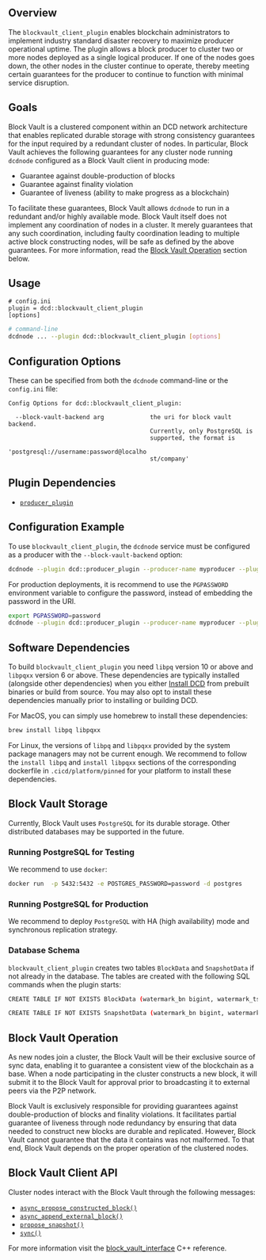
## Overview

The `blockvault_client_plugin` enables blockchain administrators to implement industry standard disaster recovery to maximize producer operational uptime. The plugin allows a block producer to cluster two or more nodes deployed as a single logical producer. If one of the nodes goes down, the other nodes in the cluster continue to operate, thereby meeting certain guarantees for the producer to continue to function with minimal service disruption.

## Goals

Block Vault is a clustered component within an DCD network architecture that enables replicated durable storage with strong consistency guarantees for the input required by a redundant cluster of nodes. In particular, Block Vault achieves the following guarantees for any cluster node running `dcdnode` configured as a Block Vault client in producing mode:

* Guarantee against double-production of blocks
* Guarantee against finality violation
* Guarantee of liveness (ability to make progress as a blockchain)

To facilitate these guarantees, Block Vault allows `dcdnode` to run in a redundant and/or highly available mode. Block Vault itself does not implement any coordination of nodes in a cluster. It merely guarantees that any such coordination, including faulty coordination leading to multiple active block constructing nodes, will be safe as defined by the above guarantees. For more information, read the [Block Vault Operation](#block-vault-operation) section below.

## Usage

```console
# config.ini
plugin = dcd::blockvault_client_plugin
[options]
```
```sh
# command-line
dcdnode ... --plugin dcd::blockvault_client_plugin [options]
```

## Configuration Options

These can be specified from both the `dcdnode` command-line or the `config.ini` file:

```console
Config Options for dcd::blockvault_client_plugin:

  --block-vault-backend arg             the uri for block vault backend. 
                                        Currently, only PostgreSQL is 
                                        supported, the format is 
                                        'postgresql://username:password@localho
                                        st/company'
```

## Plugin Dependencies

* [`producer_plugin`](../producer_plugin/index.md)

## Configuration Example

To use `blockvault_client_plugin`, the `dcdnode` service must be configured as a producer with the `--block-vault-backend` option:

```sh
dcdnode --plugin dcd::producer_plugin --producer-name myproducer --plugin dcd::blockvault_client_plugin --block-vault-backend postgresql://user:password@mycompany.com
```

For production deployments, it is recommend to use the `PGPASSWORD` environment variable to configure the password, instead of embedding the password in the URI.

```sh
export PGPASSWORD=password
dcdnode --plugin dcd::producer_plugin --producer-name myproducer --plugin dcd::blockvault_client_plugin --block-vault-backend postgresql://user@mycompany.com
```

## Software Dependencies

To build `blockvault_client_plugin` you need `libpq` version 10 or above and `libpqxx` version 6 or above. These dependencies are typically installed (alongside other dependencies) when you either [Install DCD](../../../00_install/index.md) from prebuilt binaries or build from source. You may also opt to install these dependencies manually prior to installing or building DCD.

For MacOS, you can simply use homebrew to install these dependencies:

```sh
brew install libpq libpqxx
```

For Linux, the versions of `libpq` and `libpqxx` provided by the system package managers may not be current enough. We recommend to follow the `install libpq` and `install libpqxx` sections of the corresponding dockerfile in `.cicd/platform/pinned` for your platform to install these dependencies.

## Block Vault Storage

Currently, Block Vault uses `PostgreSQL` for its durable storage. Other distributed databases may be supported in the future.

### Running PostgreSQL for Testing

We recommend to use `docker`:

```sh
docker run  -p 5432:5432 -e POSTGRES_PASSWORD=password -d postgres
```

### Running PostgreSQL for Production 

We recommend to deploy `PostgreSQL` with HA (high availability) mode and synchronous replication strategy.

### Database Schema

`blockvault_client_plugin` creates two tables `BlockData` and `SnapshotData` if not already in the database. The tables are created with the following SQL commands when the plugin starts:

```sh
CREATE TABLE IF NOT EXISTS BlockData (watermark_bn bigint, watermark_ts bigint, lib bigint, block_num bigint, block_id bytea UNIQUE, previous_block_id bytea, block oid, block_size bigint);

CREATE TABLE IF NOT EXISTS SnapshotData (watermark_bn bigint, watermark_ts bigint, snapshot oid);
```

## Block Vault Operation

As new nodes join a cluster, the Block Vault will be their exclusive source of sync data, enabling it to guarantee a consistent view of the blockchain as a base. When a node participating in the cluster constructs a new block, it will submit it to the Block Vault for approval prior to broadcasting it to external peers via the P2P network.

Block Vault is exclusively responsible for providing guarantees against double-production of blocks and finality violations. It facilitates partial guarantee of liveness through node redundancy by ensuring that data needed to construct new blocks are durable and replicated. However, Block Vault cannot guarantee that the data it contains was not malformed. To that end, Block Vault depends on the proper operation of the clustered nodes.

## Block Vault Client API

Cluster nodes interact with the Block Vault through the following messages:

* [`async_propose_constructed_block()`](../../../classdcd_1_1blockvault_1_1block__vault__interface#function-async_propose_constructed_block)
* [`async_append_external_block()`](../../../classdcd_1_1blockvault_1_1block__vault__interface#function-async_append_external_block)
* [`propose_snapshot()`](../../../classdcd_1_1blockvault_1_1block__vault__interface#function-propose_snapshot)
* [`sync()`](../../../classdcd_1_1blockvault_1_1block__vault__interface#function-sync)

For more information visit the [block_vault_interface](../../../classdcd_1_1blockvault_1_1block__vault__interface) C++ reference.
